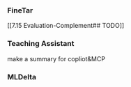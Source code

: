 ### FineTar
[[7.15 Evaluation-Complement## TODO]]

### Teaching Assistant
make a summary for copliot&MCP

### MLDelta
